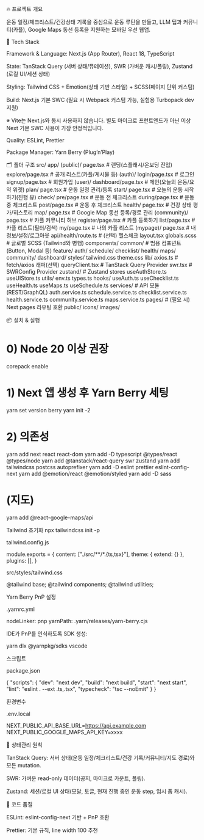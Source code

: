 🔥 프로젝트 개요

운동 일정/체크리스트/건강상태 기록을 중심으로 운동 루틴을 만들고, LLM 팁과 커뮤니티(카플), Google Maps 동선 등록을 지원하는 모바일 우선 웹앱.

🧰 Tech Stack

Framework & Language: Next.js (App Router), React 18, TypeScript

State: TanStack Query (서버 상태/뮤테이션), SWR (가벼운 캐시/폴링), Zustand (로컬 UI/세션 상태)

Styling: Tailwind CSS + Emotion(상태 기반 스타일) + SCSS(페이지 단위 커스텀)

Build: Next.js 기본 SWC (필요 시 Webpack 커스텀 가능, 실험용 Turbopack dev 지원)

※ Vite는 Next.js와 동시 사용하지 않습니다. 별도 마이크로 프런트엔드가 아닌 이상 Next 기본 SWC 사용이 가장 안정적입니다.

Quality: ESLint, Prettier

Package Manager: Yarn Berry (Plug’n’Play)

🗂 폴더 구조
src/
app/
(public)/
page.tsx # 랜딩(스플래시/온보딩 진입)
explore/page.tsx # 공개 리스트(카플/게시물 등)
(auth)/
login/page.tsx # 로그인
signup/page.tsx # 회원가입
(user)/
dashboard/page.tsx # 메인(오늘의 운동/요약 위젯)
plan/
page.tsx # 운동 일정 관리/등록
start/
page.tsx # 오늘의 운동 시작하기(진행 뷰)
check/
pre/page.tsx # 운동 전 체크리스트
during/page.tsx # 운동 중 체크리스트
post/page.tsx # 운동 후 체크리스트
health/
page.tsx # 건강 상태 평가/히스토리
map/
page.tsx # Google Map 동선 등록/경로 관리
(community)/
page.tsx # 카플 커뮤니티 허브
register/page.tsx # 카플 등록하기
list/page.tsx # 카플 리스트(필터/검색)
my/page.tsx # 나의 카플 리스트
(mypage)/
page.tsx # 내 정보/설정/로그아웃
api/health/route.ts # (선택) 헬스체크
layout.tsx
globals.scss # 글로벌 SCSS (Tailwind와 병행)
components/
common/ # 범용 컴포넌트(Button, Modal 등)
feature/
auth/
schedule/
checklist/
health/
maps/
community/
dashboard/
styles/
tailwind.css
theme.css
lib/
axios.ts # fetch/axios 래퍼(선택)
queryClient.tsx # TanStack Query Provider
swr.tsx # SWRConfig Provider
zustand/ # Zustand stores
useAuthStore.ts
useUIStore.ts
utils/
env.ts
types.ts
hooks/
useAuth.ts
useChecklist.ts
useHealth.ts
useMaps.ts
useSchedule.ts
services/ # API 모듈 (REST/GraphQL)
auth.service.ts
schedule.service.ts
checklist.service.ts
health.service.ts
community.service.ts
maps.service.ts
pages/ # (필요 시) Next pages 라우팅 호환
public/
icons/ images/

📦 설치 & 실행

# 0) Node 20 이상 권장

corepack enable

# 1) Next 앱 생성 후 Yarn Berry 세팅

yarn set version berry
yarn init -2

# 2) 의존성

yarn add next react react-dom
yarn add -D typescript @types/react @types/node
yarn add @tanstack/react-query swr zustand
yarn add tailwindcss postcss autoprefixer
yarn add -D eslint prettier eslint-config-next
yarn add @emotion/react @emotion/styled
yarn add -D sass

# (지도)

yarn add @react-google-maps/api

Tailwind 초기화
npx tailwindcss init -p

tailwind.config.js

module.exports = {
content: ["./src/**/*.{ts,tsx}"],
theme: { extend: {} },
plugins: [],
}

src/styles/tailwind.css

@tailwind base;
@tailwind components;
@tailwind utilities;

Yarn Berry PnP 설정

.yarnrc.yml

nodeLinker: pnp
yarnPath: .yarn/releases/yarn-berry.cjs

IDE가 PnP를 인식하도록 SDK 생성:

yarn dlx @yarnpkg/sdks vscode

스크립트

package.json

{
"scripts": {
"dev": "next dev",
"build": "next build",
"start": "next start",
"lint": "eslint . --ext .ts,.tsx",
"typecheck": "tsc --noEmit"
}
}

환경변수

.env.local

NEXT_PUBLIC_API_BASE_URL=https://api.example.com
NEXT_PUBLIC_GOOGLE_MAPS_API_KEY=xxxx

🧭 상태관리 원칙

TanStack Query: 서버 상태(운동 일정/체크리스트/건강 기록/커뮤니티/지도 경로)와 모든 mutation.

SWR: 가벼운 read-only 데이터(공지, 마이크로 카운트, 폴링).

Zustand: 세션/로컬 UI 상태(모달, 토글, 현재 진행 중인 운동 step, 임시 폼 캐시).

🔐 코드 품질

ESLint: eslint-config-next 기반 + PnP 호환

Prettier: 기본 규칙, line width 100 추천
